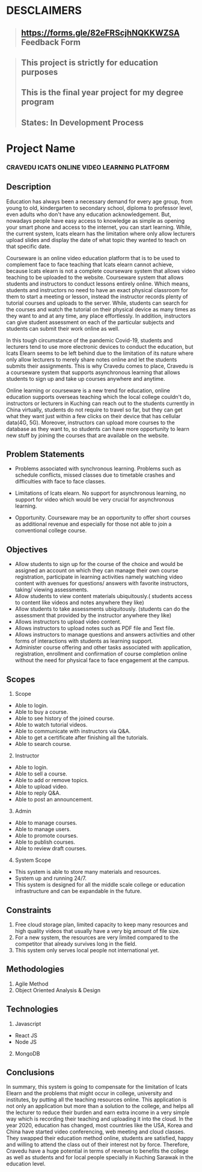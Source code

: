 # DESCLAIMERS

> ## https://forms.gle/82eFRScjhNQKKWZSA Feedback Form

> ## This project is strictly for education purposes
>
> ## This is the final year project for my degree program
>
> ## States: In Development Process

# Project Name

### CRAVEDU ICATS ONLINE VIDEO LEARNING PLATFORM

## Description

Education has always been a necessary demand for every age group, from young to old, kindergarten to secondary school, diploma to professor level, even adults who don't have any education acknowledgement. But, nowadays people have easy access to knowledge as simple as opening your smart phone and access to the internet, you can start learning. While, the current system, Icats elearn has the limitation where only allow lecturers upload slides and display the date of what topic they wanted to teach on that specific date.

Courseware is an online video education platform that is to be used to complement face to face teaching that Icats elearn cannot achieve, because Icats elearn is not a complete courseware system that allows video teaching to be uploaded to the website. Courseware system that allows students and instructors to conduct lessons entirely online. Which means, students and instructors no need to have an exact physical classroom for them to start a meeting or lesson, instead the instructor records plenty of tutorial courses and uploads to the server. While, students can search for the courses and watch the tutorial on their physical device as many times as they want to and at any time, any place effortlessly. In addition, instructors can give student assessment on each of the particular subjects and students can submit their work online as well.

In this tough circumstance of the pandemic Covid-19, students and lecturers tend to use more electronic devices to conduct the education, but Icats Elearn seems to be left behind due to the limitation of its nature where only allow lecturers to merely share notes online and let the students submits their assignments. This is why Cravedu comes to place, Cravedu is a courseware system that supports asynchronous learning that allows students to sign up and take up courses anywhere and anytime.

Online learning or courseware is a new trend for education, online education supports overseas teaching which the local college couldn't do, instructors or lecturers in Kuching can reach out to the students currently in China virtually, students do not require to travel so far, but they can get what they want just within a few clicks on their device that has cellular data(4G, 5G). Moreover, instructors can upload more courses to the database as they want to, so students can have more opportunity to learn new stuff by joining the courses that are available on the website.

## Problem Statements

- Problems associated with synchronous learning. Problems such as schedule conflicts, missed classes due to timetable crashes and difficulties with face to face classes.

- Limitations of Icats elearn. No support for asynchronous learning, no support for video which would be very crucial for asynchronous learning.

- Opportunity. Courseware may be an opportunity to offer short courses as additional revenue and especially for those not able to join a conventional college course.

## Objectives

- Allow students to sign up for the course of the choice and would be assigned an account on which they can manage their own course registration, participate in learning activities namely watching video content with avenues for questions/ answers with favorite instructors, taking/ viewing assessments.
- Allow students to view content materials ubiquitously.( students access to content like videos and notes anywhere they like)
- Allow students to take assessments ubiquitously. (students can do the assessment that provided by the instructor anywhere they like)
- Allows instructors to upload video content.
- Allows instructors to upload notes such as PDF file and Text file.
- Allows instructors to manage questions and answers activities and other forms of interactions with students as learning support.
- Administer course offering and other tasks associated with application, registration, enrollment and confirmation of course completion online without the need for physical face to face engagement at the campus.

## Scopes

1. Scope

- Able to login.
- Able to buy a course.
- Able to see history of the joined course.
- Able to watch tutorial videos.
- Able to communicate with instructors via Q&A.
- Able to get a certificate after finishing all the tutorials.
- Able to search course.

2. Instructor

- Able to login.
- Able to sell a course.
- Able to add or remove topics.
- Able to upload video.
- Able to reply Q&A.
- Able to post an announcement.

3. Admin

- Able to manage courses.
- Able to manage users.
- Able to promote courses.
- Able to publish courses.
- Able to review draft courses.

4. System Scope

- This system is able to store many materials and resources.
- System up and running 24/7.
- This system is designed for all the middle scale college or education infrastructure and can be expandable in the future.

## Constraints

1. Free cloud storage plan, limited capacity to keep many resources and high quality videos that usually have a very big amount of file size.
2. For a new system, the resources are very limited compared to the competitor that already survives long in the field.
3. This system only serves local people not international yet.

## Methodologies

1. Agile Method
2. Object Oriented Analysis & Design

## Technologies

1. Javascript

- React JS
- Node JS

2. MongoDB

## Conclusions

In summary, this system is going to compensate for the limitation of Icats Elearn and the problems that might occur in college, university and institutes, by putting all the teaching resources online. This application is not only an application but more than a solution to the college, and helps all the lecturer to reduce their burden and earn extra income in a very simple way which is recording their teaching and uploading it into the cloud. In the year 2020, education has changed, most countries like the USA, Korea and China have started video conferencing, web meeting and cloud classes. They swapped their education method online, students are satisfied, happy and willing to attend the class out of their interest not by force. Therefore, Cravedu have a huge potential in terms of revenue to benefits the college as well as students and for local people specially in Kuching Sarawak in the education level.
